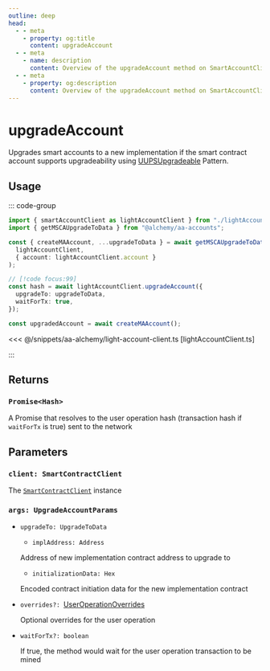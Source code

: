 ```yaml
---
outline: deep
head:
  - - meta
    - property: og:title
      content: upgradeAccount
  - - meta
    - name: description
      content: Overview of the upgradeAccount method on SmartAccountClient
  - - meta
    - property: og:description
      content: Overview of the upgradeAccount method on SmartAccountClient
---
```


# upgradeAccount

Upgrades smart accounts to a new implementation if the smart contract account supports upgradeability using [UUPSUpgradeable](https://docs.openzeppelin.com/contracts/4.x/api/proxy#UUPSUpgradeable) Pattern.

## Usage

::: code-group

```ts [example.ts]
import { smartAccountClient as lightAccountClient } from "./lightAccountClient";
import { getMSCAUpgradeToData } from "@alchemy/aa-accounts";

const { createMAAccount, ...upgradeToData } = await getMSCAUpgradeToData(
  lightAccountClient,
  { account: lightAccountClient.account }
);

// [!code focus:99]
const hash = await lightAccountClient.upgradeAccount({
  upgradeTo: upgradeToData,
  waitForTx: true,
});

const upgradedAccount = await createMAAccount();
```

<<< @/snippets/aa-alchemy/light-account-client.ts [lightAccountClient.ts]

:::

## Returns

### `Promise<Hash>`

A Promise that resolves to the user operation hash (transaction hash if `waitForTx` is true) sent to the network

## Parameters

### `client: SmartContractClient`

The [`SmartContractClient`](/packages/aa-core/smart-account-client/) instance

### `args: UpgradeAccountParams`

- `upgradeTo: UpgradeToData`

  - `implAddress: Address`

  Address of new implementation contract address to upgrade to

  - `initializationData: Hex`

  Encoded contract initiation data for the new implementation contract

- `overrides?: `[UserOperationOverrides](/packages/aa-core/smart-account-client/types/userOperationOverrides.md)

  Optional overrides for the user operation

- `waitForTx?: boolean`

  If true, the method would wait for the user operation transaction to be mined
